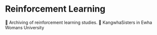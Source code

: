 # Reinforcement Learning

💪 Archiving of reinforcement learning studies. 
👩 KangwhaSisters in Ewha Womans University
